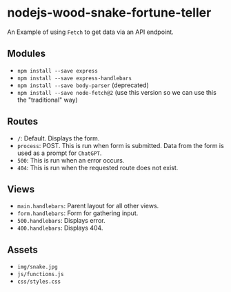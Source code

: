 # nodejs-wood-snake-fortune-teller 
An Example of using `Fetch` to get data via an API endpoint.

## Modules
- `npm install --save express`
- `npm install --save express-handlebars`
- `npm install --save body-parser` (deprecated)
- `npm install --save node-fetch@2` (use this version so we can use this the "traditional" way)

## Routes
- `/`: Default. Displays the form.
- `process`: POST. This is run when form is submitted. Data from the form is used as a prompt for `ChatGPT`.
- `500`: This is run when an error occurs.
- `404`: This is run when the requested route does not exist.

## Views
- `main.handlebars`: Parent layout for all other views.
- `form.handlebars`: Form for gathering input.
- `500.handlebars`: Displays error.
- `400.handlebars`: Displays 404.

## Assets
- `img/snake.jpg`
- `js/functions.js`
- `css/styles.css`
